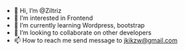 - 👋 Hi, I’m @Ziltriz
- 👀 I’m interested in Frontend
- 🌱 I’m currently learning Wordpress, bootstrap
- 💞️ I’m looking to collaborate on other developers
- 📫 How to reach me send message to jkikzw@gmail.com

<!---
Ziltriz/Ziltriz is a ✨ special ✨ repository because its `README.md` (this file) appears on your GitHub profile.
You can click the Preview link to take a look at your changes.
--->
